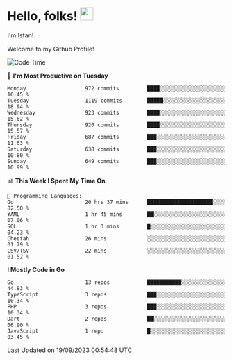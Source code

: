 # Hello, folks! <img src="https://raw.githubusercontent.com/MartinHeinz/MartinHeinz/master/wave.gif" width="30px" height="30px" />

I'm Isfan!

Welcome to my Github Profile!

<!--START_SECTION:waka-->
![Code Time](http://img.shields.io/badge/Code%20Time-2%2C894%20hrs%2015%20mins-blue)

📅 **I'm Most Productive on Tuesday** 

```text
Monday                   972 commits         ████░░░░░░░░░░░░░░░░░░░░░   16.45 % 
Tuesday                  1119 commits        █████░░░░░░░░░░░░░░░░░░░░   18.94 % 
Wednesday                923 commits         ████░░░░░░░░░░░░░░░░░░░░░   15.62 % 
Thursday                 920 commits         ████░░░░░░░░░░░░░░░░░░░░░   15.57 % 
Friday                   687 commits         ███░░░░░░░░░░░░░░░░░░░░░░   11.63 % 
Saturday                 638 commits         ███░░░░░░░░░░░░░░░░░░░░░░   10.80 % 
Sunday                   649 commits         ███░░░░░░░░░░░░░░░░░░░░░░   10.99 % 
```


📊 **This Week I Spent My Time On** 

```text
💬 Programming Languages: 
Go                       20 hrs 37 mins      █████████████████████░░░░   82.50 % 
YAML                     1 hr 45 mins        ██░░░░░░░░░░░░░░░░░░░░░░░   07.06 % 
SQL                      1 hr 3 mins         █░░░░░░░░░░░░░░░░░░░░░░░░   04.23 % 
Cheetah                  26 mins             ░░░░░░░░░░░░░░░░░░░░░░░░░   01.79 % 
CSV/TSV                  22 mins             ░░░░░░░░░░░░░░░░░░░░░░░░░   01.52 % 
```

**I Mostly Code in Go** 

```text
Go                       13 repos            ███████████░░░░░░░░░░░░░░   44.83 % 
TypeScript               3 repos             ███░░░░░░░░░░░░░░░░░░░░░░   10.34 % 
PHP                      3 repos             ███░░░░░░░░░░░░░░░░░░░░░░   10.34 % 
Dart                     2 repos             ██░░░░░░░░░░░░░░░░░░░░░░░   06.90 % 
JavaScript               1 repo              █░░░░░░░░░░░░░░░░░░░░░░░░   03.45 % 
```




 Last Updated on 19/09/2023 00:54:48 UTC
<!--END_SECTION:waka-->

<!--
**isfanazha/isfanazha** is a ✨ _special_ ✨ repository because its `README.md` (this file) appears on your GitHub profile.

Here are some ideas to get you started:

- 🔭 I’m currently working on ...
- 🌱 I’m currently learning ...
- 👯 I’m looking to collaborate on ...
- 🤔 I’m looking for help with ...
- 💬 Ask me about ...
- 📫 How to reach me: ...
- 😄 Pronouns: ...
- ⚡ Fun fact: ...
-->


